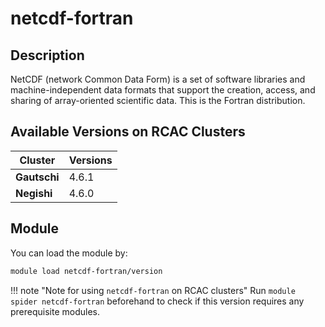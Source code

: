 # netcdf-fortran

## Description
NetCDF (network Common Data Form) is a set of software libraries and machine-independent data formats that support the creation, access, and sharing of array-oriented scientific data. This is the Fortran distribution.

## Available Versions on RCAC Clusters
|Cluster|Versions|
|---|---|
|**Gautschi**|4.6.1|
|**Negishi**|4.6.0|

## Module
You can load the module by:

```bash
module load netcdf-fortran/version
```

!!! note "Note for using `netcdf-fortran` on RCAC clusters"
    Run `module spider netcdf-fortran` beforehand to check if this version requires any prerequisite modules.
